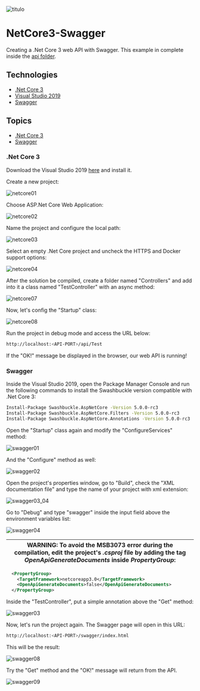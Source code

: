 ![titulo](/docs/titulo.JPG)

# NetCore3-Swagger

Creating a .Net Core 3 web API with Swagger. This example in complete inside the [api folder](https://github.com/lucianopereira86/NetCore3-Swagger/tree/dev/api).

## Technologies

- [.Net Core 3](https://docs.microsoft.com/pt-br/dotnet/core/whats-new/dotnet-core-3-0)
- [Visual Studio 2019](https://visualstudio.microsoft.com/pt-br/vs/)
- [Swagger](https://docs.microsoft.com/pt-br/aspnet/core/tutorials/getting-started-with-swashbuckle?view=aspnetcore-3.0&tabs=visual-studio)

## Topics

- [.Net Core 3](#net-core-3)
- [Swagger](#swagger)

### .Net Core 3

Download the Visual Studio 2019 [here](https://visualstudio.microsoft.com/pt-br/vs/) and install it.

Create a new project:

![netcore01](/docs/netcore01.JPG)

Choose ASP.Net Core Web Application:

![netcore02](/docs/netcore02.JPG)

Name the project and configure the local path:

![netcore03](/docs/netcore03.JPG)

Select an empty .Net Core project and uncheck the HTTPS and Docker support options:

![netcore04](/docs/netcore04.JPG)

After the solution be compiled, create a folder named "Controllers" and add into it a class named "TestController" with an async method:

![netcore07](/docs/netcore07.JPG)

Now, let's config the "Startup" class:

![netcore08](/docs/netcore08.JPG)

Run the project in debug mode and access the URL below:

```bash
http://localhost:<API-PORT>/api/Test
```

If the "OK!" message be displayed in the browser, our web API is running!

### Swagger

Inside the Visual Studio 2019, open the Package Manager Console and run the following commands to install the Swashbuckle version compatible with .Net Core 3:

```bash
Install-Package Swashbuckle.AspNetCore -Version 5.0.0-rc3
Install-Package Swashbuckle.AspNetCore.Filters -Version 5.0.0-rc3
Install-Package Swashbuckle.AspNetCore.Annotations -Version 5.0.0-rc3
```

Open the "Startup" class again and modify the "ConfigureServices" method:

![swagger01](/docs/swagger01.JPG)

And the "Configure" method as well:

![swagger02](/docs/swagger02.JPG)

Open the project's properties window, go to "Build", check the "XML documentation file" and type the name of your project with xml extension:

![swagger03_04](/docs/swagger03_04.JPG)

Go to "Debug" and type "swagger" inside the input field above the environment variables list:

![swagger04](/docs/swagger04.JPG)

| WARNING: To avoid the MSB3073 error during the compilation, edit the project's _.csproj_ file by adding the tag _OpenApiGenerateDocuments_ inside _PropertyGroup_: |
| ------------------------------------------------------------------------------------------------------------------------------------------------------------------ |


```xml
  <PropertyGroup>
    <TargetFramework>netcoreapp3.0</TargetFramework>
	<OpenApiGenerateDocuments>false</OpenApiGenerateDocuments>
  </PropertyGroup>
```

Inside the "TestController", put a simple annotation above the "Get" method:

![swagger03](/docs/swagger03.JPG)

Now, let's run the project again. The Swagger page will open in this URL:

```bash
http://localhost:<API-PORT>/swagger/index.html
```

This will be the result:

![swagger08](/docs/swagger08.JPG)

Try the "Get" method and the "OK!" message will return from the API.

![swagger09](/docs/swagger09.JPG)
